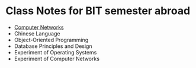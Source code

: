 # Class Notes for BIT semester abroad

- [Computer Networks](networks)
- Chinese Language
- Object-Oriented Programming
- Database Principles and Design
- Experiment of Operating Systems
- Experiment of Computer Networks
